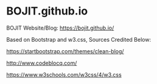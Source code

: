 # BOJIT.github.io
BOJIT Website/Blog: https://bojit.github.io/

Based on Bootstrap and w3.css, Sources Credited Below:

https://startbootstrap.com/themes/clean-blog/

http://www.codeblocq.com/

https://www.w3schools.com/w3css/4/w3.css

